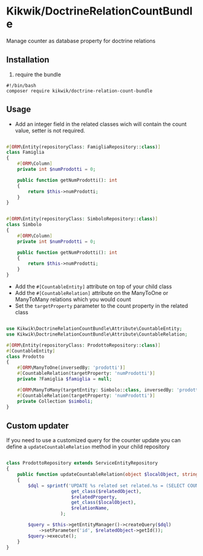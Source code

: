 Kikwik/DoctrineRelationCountBundle
==================================

Manage counter as database property for doctrine relations

## Installation

1. require the bundle

```console
#!/bin/bash
composer require kikwik/doctrine-relation-count-bundle
```

## Usage

* Add an integer field in the related classes wich will contain the count value, setter is not required.

```php

#[ORM\Entity(repositoryClass: FamigliaRepository::class)]
class Famiglia
{
    #[ORM\Column]
    private int $numProdotti = 0;

    public function getNumProdotti(): int
    {
        return $this->numProdotti;
    }
}
```

```php

#[ORM\Entity(repositoryClass: SimboloRepository::class)]
class Simbolo
{
    #[ORM\Column]
    private int $numProdotti = 0;

    public function getNumProdotti(): int
    {
        return $this->numProdotti;
    }
}
```

* Add the `#[CountableEntity]` attribute on top of your child class  
* Add the `#[CountableRelation]` attribute on the ManyToOne or ManyToMany relations which you would count
* Set the `targetProperty` parameter to the count property in the related class

```php

use Kikwik\DoctrineRelationCountBundle\Attribute\CountableEntity;
use Kikwik\DoctrineRelationCountBundle\Attribute\CountableRelation;

#[ORM\Entity(repositoryClass: ProdottoRepository::class)]
#[CountableEntity]
class Prodotto 
{
    #[ORM\ManyToOne(inversedBy: 'prodotti')]
    #[CountableRelation(targetProperty: 'numProdotti')]
    private ?Famiglia $famiglia = null;

    #[ORM\ManyToMany(targetEntity: Simbolo::class, inversedBy: 'prodotti')]
    #[CountableRelation(targetProperty: 'numProdotti')]
    private Collection $simboli;
}
```

## Custom updater

If you need to use a customized query for the counter update you can define a `updateCountableRelation` 
method in your child repository

```php

class ProdottoRepository extends ServiceEntityRepository
{
    public function updateCountableRelation(object $localObject, string $relationName, object $relatedObject, string $relatedProperty)
    {
        $dql = sprintf('UPDATE %s related set related.%s = (SELECT COUNT(local.id) FROM %s local WHERE local.%s = :id AND local.isActive = 1) WHERE related.id = :id',
                        get_class($relatedObject),
                        $relatedProperty,
                        get_class($localObject),
                        $relationName,
                    );

        $query = $this->getEntityManager()->createQuery($dql)
            ->setParameter('id', $relatedObject->getId());
        $query->execute();
    }
}
```
